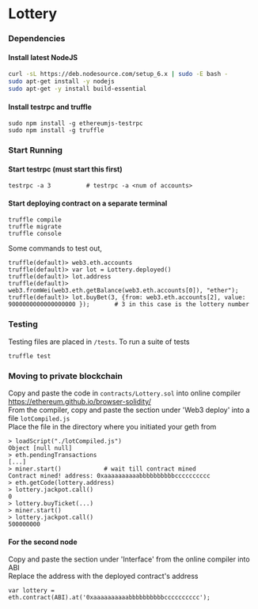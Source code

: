# Lottery

### Dependencies

#### Install latest NodeJS

```bash
curl -sL https://deb.nodesource.com/setup_6.x | sudo -E bash -
sudo apt-get install -y nodejs
sudo apt-get -y install build-essential
```

#### Install testrpc and truffle

```
sudo npm install -g ethereumjs-testrpc
sudo npm install -g truffle
```
### Start Running
#### Start testrpc (must start this first)
```
testrpc -a 3          # testrpc -a <num of accounts> 
```
#### Start deploying contract on a separate terminal
```
truffle compile
truffle migrate
truffle console 
```
Some commands to test out,
```
truffle(default)> web3.eth.accounts
truffle(default)> var lot = Lottery.deployed()
truffle(default)> lot.address
truffle(default)> web3.fromWei(web3.eth.getBalance(web3.eth.accounts[0]), "ether");
truffle(default)> lot.buyBet(3, {from: web3.eth.accounts[2], value: 9000000000000000000 });       # 3 in this case is the lottery number
```

### Testing
Testing files are placed in `/tests`. To run a suite of tests
```
truffle test
```
### Moving to private blockchain
Copy and paste the code in `contracts/Lottery.sol` into online compiler https://ethereum.github.io/browser-solidity/ </br>
From the compiler, copy and paste the section under 'Web3 deploy' into a file `lotCompiled.js` </br>
Place the file in the directory where you initiated your geth from
```
> loadScript("./lotCompiled.js")
Object [null null]
> eth.pendingTransactions 
[...]
> miner.start()            # wait till contract mined
Contract mined! address: 0xaaaaaaaaaabbbbbbbbbbcccccccccc 
> eth.getCode(lottery.address)
> lottery.jackpot.call()
0
> lottery.buyTicket(...)
> miner.start()
> lottery.jackpot.call()
500000000
```
#### For the second node
Copy and paste the section under 'Interface' from the online compiler into ABI </br>
Replace the address with the deployed contract's address
```
var lottery = eth.contract(ABI).at('0xaaaaaaaaaabbbbbbbbbbcccccccccc');
```
